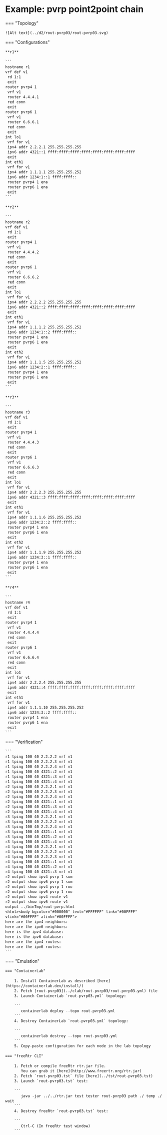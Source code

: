 # Example: pvrp point2point chain

=== "Topology"

    ![Alt text](../d2/rout-pvrp03/rout-pvrp03.svg)

=== "Configurations"

    **r1**

    ```
    hostname r1
    vrf def v1
     rd 1:1
     exit
    router pvrp4 1
     vrf v1
     router 4.4.4.1
     red conn
     exit
    router pvrp6 1
     vrf v1
     router 6.6.6.1
     red conn
     exit
    int lo1
     vrf for v1
     ipv4 addr 2.2.2.1 255.255.255.255
     ipv6 addr 4321::1 ffff:ffff:ffff:ffff:ffff:ffff:ffff:ffff
     exit
    int eth1
     vrf for v1
     ipv4 addr 1.1.1.1 255.255.255.252
     ipv6 addr 1234:1::1 ffff:ffff::
     router pvrp4 1 ena
     router pvrp6 1 ena
     exit
    ```

    **r2**

    ```
    hostname r2
    vrf def v1
     rd 1:1
     exit
    router pvrp4 1
     vrf v1
     router 4.4.4.2
     red conn
     exit
    router pvrp6 1
     vrf v1
     router 6.6.6.2
     red conn
     exit
    int lo1
     vrf for v1
     ipv4 addr 2.2.2.2 255.255.255.255
     ipv6 addr 4321::2 ffff:ffff:ffff:ffff:ffff:ffff:ffff:ffff
     exit
    int eth1
     vrf for v1
     ipv4 addr 1.1.1.2 255.255.255.252
     ipv6 addr 1234:1::2 ffff:ffff::
     router pvrp4 1 ena
     router pvrp6 1 ena
     exit
    int eth2
     vrf for v1
     ipv4 addr 1.1.1.5 255.255.255.252
     ipv6 addr 1234:2::1 ffff:ffff::
     router pvrp4 1 ena
     router pvrp6 1 ena
     exit
    ```

    **r3**

    ```
    hostname r3
    vrf def v1
     rd 1:1
     exit
    router pvrp4 1
     vrf v1
     router 4.4.4.3
     red conn
     exit
    router pvrp6 1
     vrf v1
     router 6.6.6.3
     red conn
     exit
    int lo1
     vrf for v1
     ipv4 addr 2.2.2.3 255.255.255.255
     ipv6 addr 4321::3 ffff:ffff:ffff:ffff:ffff:ffff:ffff:ffff
     exit
    int eth1
     vrf for v1
     ipv4 addr 1.1.1.6 255.255.255.252
     ipv6 addr 1234:2::2 ffff:ffff::
     router pvrp4 1 ena
     router pvrp6 1 ena
     exit
    int eth2
     vrf for v1
     ipv4 addr 1.1.1.9 255.255.255.252
     ipv6 addr 1234:3::1 ffff:ffff::
     router pvrp4 1 ena
     router pvrp6 1 ena
     exit
    ```

    **r4**

    ```
    hostname r4
    vrf def v1
     rd 1:1
     exit
    router pvrp4 1
     vrf v1
     router 4.4.4.4
     red conn
     exit
    router pvrp6 1
     vrf v1
     router 6.6.6.4
     red conn
     exit
    int lo1
     vrf for v1
     ipv4 addr 2.2.2.4 255.255.255.255
     ipv6 addr 4321::4 ffff:ffff:ffff:ffff:ffff:ffff:ffff:ffff
     exit
    int eth1
     vrf for v1
     ipv4 addr 1.1.1.10 255.255.255.252
     ipv6 addr 1234:3::2 ffff:ffff::
     router pvrp4 1 ena
     router pvrp6 1 ena
     exit
    ```

=== "Verification"

    ```
    r1 tping 100 40 2.2.2.2 vrf v1
    r1 tping 100 40 2.2.2.3 vrf v1
    r1 tping 100 40 2.2.2.4 vrf v1
    r1 tping 100 40 4321::2 vrf v1
    r1 tping 100 40 4321::3 vrf v1
    r1 tping 100 40 4321::4 vrf v1
    r2 tping 100 40 2.2.2.1 vrf v1
    r2 tping 100 40 2.2.2.3 vrf v1
    r2 tping 100 40 2.2.2.4 vrf v1
    r2 tping 100 40 4321::1 vrf v1
    r2 tping 100 40 4321::3 vrf v1
    r2 tping 100 40 4321::4 vrf v1
    r3 tping 100 40 2.2.2.1 vrf v1
    r3 tping 100 40 2.2.2.2 vrf v1
    r3 tping 100 40 2.2.2.4 vrf v1
    r3 tping 100 40 4321::1 vrf v1
    r3 tping 100 40 4321::2 vrf v1
    r3 tping 100 40 4321::4 vrf v1
    r4 tping 100 40 2.2.2.1 vrf v1
    r4 tping 100 40 2.2.2.2 vrf v1
    r4 tping 100 40 2.2.2.3 vrf v1
    r4 tping 100 40 4321::1 vrf v1
    r4 tping 100 40 4321::2 vrf v1
    r4 tping 100 40 4321::3 vrf v1
    r2 output show ipv4 pvrp 1 sum
    r2 output show ipv6 pvrp 1 sum
    r2 output show ipv4 pvrp 1 rou
    r2 output show ipv6 pvrp 1 rou
    r2 output show ipv4 route v1
    r2 output show ipv6 route v1
    output ../binTmp/rout-pvrp.html
    <html><body bgcolor="#000000" text="#FFFFFF" link="#00FFFF" vlink="#00FFFF" alink="#00FFFF">
    here are the ipv4 neighbors:
    here are the ipv6 neighbors:
    here is the ipv4 database:
    here is the ipv6 database:
    here are the ipv4 routes:
    here are the ipv6 routes:
    ```

=== "Emulation"

    === "ContainerLab"

        1. Install ContainerLab as described [here](https://containerlab.dev/install/)  
        2. Fetch [rout-pvrp03](../clab/rout-pvrp03/rout-pvrp03.yml) file  
        3. Launch ContainerLab `rout-pvrp03.yml` topology:  

        ```
           containerlab deploy --topo rout-pvrp03.yml  
        ```
        4. Destroy ContainerLab `rout-pvrp03.yml` topology:  

        ```
           containerlab destroy --topo rout-pvrp03.yml  
        ```
        5. Copy-paste configuration for each node in the lab topology

    === "freeRtr CLI"

        1. Fetch or compile freeRtr rtr.jar file.  
           You can grab it [here](http://www.freertr.org/rtr.jar)  
        2. Fetch `rout-pvrp03.tst` file [here](../tst/rout-pvrp03.tst)  
        3. Launch `rout-pvrp03.tst` test:  

        ```
           java -jar ../../rtr.jar test tester rout-pvrp03 path ./ temp ./ wait
        ```
        4. Destroy freeRtr `rout-pvrp03.tst` test:  

        ```
           Ctrl-C (In freeRtr test window)
        ```

